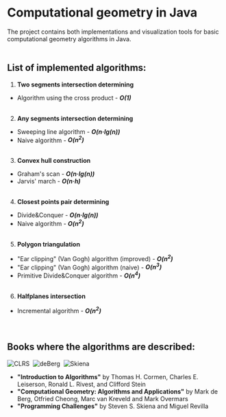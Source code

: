 # Computational geometry in Java

The project contains both implementations and visualization tools for basic computational geometry algorithms in Java.<br><br>

## List of implemented algorithms:



1. __Two segments intersection determining__
 * Algorithm using the cross product - *__O(1)__*<br><br>
2. __Any segments intersection determining__
 * Sweeping line algorithm - *__O(n&#183;lg(n))__*
 * Naive algorithm - *__O(n<sup>2</sup>)__*<br><br>
3. __Convex hull construction__
 * Graham's scan - *__O(n&#183;lg(n))__*
 * Jarvis' march - *__O(n&#183;h)__*<br><br>
4. __Closest points pair determining__
 * Divide&Conquer - *__O(n&#183;lg(n))__*
 * Naive algorithm - *__O(n<sup>2</sup>)__*<br><br>
5. __Polygon triangulation__
 * "Ear clipping" (Van Gogh) algorithm (improved) - *__O(n<sup>2</sup>)__*
 * "Ear clipping" (Van Gogh) algorithm (naive) - *__O(n<sup>3</sup>)__*
 * Primitive Divide&Conquer algorithm - *__O(n<sup>4</sup>)__*<br><br>
6. __Halfplanes intersection__
 * Incremental algorithm - *__O(n<sup>2</sup>)__*<br><br><br>

## Books where the algorithms are described:
![CLRS](http://mitpress.mit.edu/images/products/books/9780262033848-medium.jpg "Introduction to algorithms. Thomas H. Cormen, Charles E. Leiserson, Ronald L. Rivest, and Clifford Stein")&nbsp;
![deBerg](http://www.cs.uu.nl/geobook/cover3small.jpg "Computational Geometry: Algorithms and applications. Mark de Berg, Otfried Cheong, Marc van Kreveld and Mark Overmars")&nbsp;
![Skiena](http://www.cs.sunysb.edu/~algorith/video-lectures/cover2.jpg "Programming Challenges. Steven S. Skiena, Miguel Revilla")&nbsp;

* __"Introduction to Algorithms"__ by Thomas H. Cormen, Charles E. Leiserson, Ronald L. Rivest, and Clifford Stein
* __"Computational Geometry: Algorithms and Applications"__ by Mark de Berg, Otfried Cheong, Marc van Kreveld and Mark Overmars
* __"Programming Challenges"__ by Steven S. Skiena and Miguel Revilla